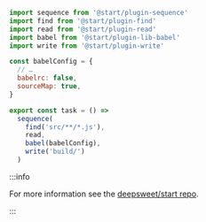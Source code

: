 ```js title="JavaScript"
import sequence from '@start/plugin-sequence'
import find from '@start/plugin-find'
import read from '@start/plugin-read'
import babel from '@start/plugin-lib-babel'
import write from '@start/plugin-write'

const babelConfig = {
  // …
  babelrc: false,
  sourceMap: true,
}

export const task = () =>
  sequence(
    find('src/**/*.js'),
    read,
    babel(babelConfig),
    write('build/')
  )
```

:::info
  <p>
    For more information see the <a href="https://github.com/deepsweet/start">deepsweet/start repo</a>.
  </p>
:::

